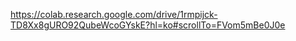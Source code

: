 https://colab.research.google.com/drive/1rmpijck-TD8Xx8gURO92QubeWcoGYskE?hl=ko#scrollTo=FVom5mBe0J0e
